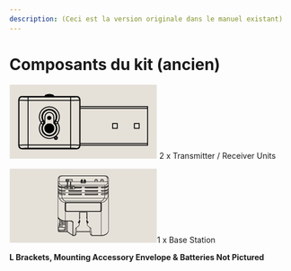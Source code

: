 ```yaml
---
description: (Ceci est la version originale dans le manuel existant)
---
```


# Composants du kit (ancien)

![](<../.gitbook/assets/Transmitter - Receiver Unit@2x.png>) 2 x Transmitter / Receiver Units

![](<../.gitbook/assets/Base Station@2x.png>)1 x Base Station

**L Brackets, Mounting Accessory Envelope & Batteries Not Pictured**
